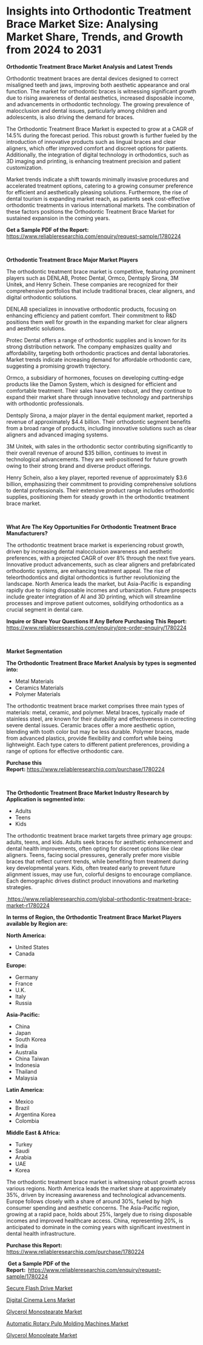<p><h1>Insights into Orthodontic Treatment Brace Market Size: Analysing Market Share, Trends, and Growth from 2024 to 2031</h1></p><p><strong>Orthodontic Treatment Brace Market Analysis and Latest Trends</strong></p>
<p><p>Orthodontic treatment braces are dental devices designed to correct misaligned teeth and jaws, improving both aesthetic appearance and oral function. The market for orthodontic braces is witnessing significant growth due to rising awareness of dental aesthetics, increased disposable income, and advancements in orthodontic technology. The growing prevalence of malocclusion and dental issues, particularly among children and adolescents, is also driving the demand for braces.</p><p>The Orthodontic Treatment Brace Market is expected to grow at a CAGR of 14.5% during the forecast period. This robust growth is further fueled by the introduction of innovative products such as lingual braces and clear aligners, which offer improved comfort and discreet options for patients. Additionally, the integration of digital technology in orthodontics, such as 3D imaging and printing, is enhancing treatment precision and patient customization.</p><p>Market trends indicate a shift towards minimally invasive procedures and accelerated treatment options, catering to a growing consumer preference for efficient and aesthetically pleasing solutions. Furthermore, the rise of dental tourism is expanding market reach, as patients seek cost-effective orthodontic treatments in various international markets. The combination of these factors positions the Orthodontic Treatment Brace Market for sustained expansion in the coming years.</p></p>
<p><strong>Get a Sample PDF of the Report:&nbsp;</strong> <a href="https://www.reliableresearchiq.com/enquiry/request-sample/1780224?utm_campaign=1087&utm_medium=2&utm_source=Github&utm_content=ia&utm_term=19122024&utm_id=orthodontic-treatment-brace">https://www.reliableresearchiq.com/enquiry/request-sample/1780224</a></p>
<p>&nbsp;</p>
<p><strong>Orthodontic Treatment Brace Major Market Players</strong></p>
<p><p>The orthodontic treatment brace market is competitive, featuring prominent players such as DENLAB, Protec Dental, Ormco, Dentsply Sirona, 3M Unitek, and Henry Schein. These companies are recognized for their comprehensive portfolios that include traditional braces, clear aligners, and digital orthodontic solutions.</p><p>DENLAB specializes in innovative orthodontic products, focusing on enhancing efficiency and patient comfort. Their commitment to R&D positions them well for growth in the expanding market for clear aligners and aesthetic solutions.</p><p>Protec Dental offers a range of orthodontic supplies and is known for its strong distribution network. The company emphasizes quality and affordability, targeting both orthodontic practices and dental laboratories. Market trends indicate increasing demand for affordable orthodontic care, suggesting a promising growth trajectory.</p><p>Ormco, a subsidiary of hormones, focuses on developing cutting-edge products like the Damon System, which is designed for efficient and comfortable treatment. Their sales have been robust, and they continue to expand their market share through innovative technology and partnerships with orthodontic professionals.</p><p>Dentsply Sirona, a major player in the dental equipment market, reported a revenue of approximately $4.4 billion. Their orthodontic segment benefits from a broad range of products, including innovative solutions such as clear aligners and advanced imaging systems.</p><p>3M Unitek, with sales in the orthodontic sector contributing significantly to their overall revenue of around $35 billion, continues to invest in technological advancements. They are well-positioned for future growth owing to their strong brand and diverse product offerings.</p><p>Henry Schein, also a key player, reported revenue of approximately $3.6 billion, emphasizing their commitment to providing comprehensive solutions to dental professionals. Their extensive product range includes orthodontic supplies, positioning them for steady growth in the orthodontic treatment brace market.</p></p>
<p>&nbsp;</p>
<p><strong>What Are The Key Opportunities For Orthodontic Treatment Brace Manufacturers?</strong></p>
<p><p>The orthodontic treatment brace market is experiencing robust growth, driven by increasing dental malocclusion awareness and aesthetic preferences, with a projected CAGR of over 8% through the next five years. Innovative product advancements, such as clear aligners and prefabricated orthodontic systems, are enhancing treatment appeal. The rise of teleorthodontics and digital orthodontics is further revolutionizing the landscape. North America leads the market, but Asia-Pacific is expanding rapidly due to rising disposable incomes and urbanization. Future prospects include greater integration of AI and 3D printing, which will streamline processes and improve patient outcomes, solidifying orthodontics as a crucial segment in dental care.</p></p>
<p><strong>Inquire or Share Your Questions If Any Before Purchasing This Report:</strong> <a href="https://www.reliableresearchiq.com/enquiry/pre-order-enquiry/1780224?utm_campaign=1087&utm_medium=2&utm_source=Github&utm_content=ia&utm_term=19122024&utm_id=orthodontic-treatment-brace">https://www.reliableresearchiq.com/enquiry/pre-order-enquiry/1780224</a></p>
<p>&nbsp;</p>
<p><strong>Market Segmentation</strong></p>
<p><strong>The Orthodontic Treatment Brace Market Analysis by types is segmented into:</strong></p>
<p><ul><li>Metal Materials</li><li>Ceramics Materials</li><li>Polymer Materials</li></ul></p>
<p><p>The orthodontic treatment brace market comprises three main types of materials: metal, ceramic, and polymer. Metal braces, typically made of stainless steel, are known for their durability and effectiveness in correcting severe dental issues. Ceramic braces offer a more aesthetic option, blending with tooth color but may be less durable. Polymer braces, made from advanced plastics, provide flexibility and comfort while being lightweight. Each type caters to different patient preferences, providing a range of options for effective orthodontic care.</p></p>
<p><strong>Purchase this Report:&nbsp;</strong><a href="https://www.reliableresearchiq.com/purchase/1780224?utm_campaign=1087&utm_medium=2&utm_source=Github&utm_content=ia&utm_term=19122024&utm_id=orthodontic-treatment-brace">https://www.reliableresearchiq.com/purchase/1780224</a></p>
<p>&nbsp;</p>
<p><strong>The Orthodontic Treatment Brace Market Industry Research by Application is segmented into:</strong></p>
<p><ul><li>Adults</li><li>Teens</li><li>Kids</li></ul></p>
<p><p>The orthodontic treatment brace market targets three primary age groups: adults, teens, and kids. Adults seek braces for aesthetic enhancement and dental health improvements, often opting for discreet options like clear aligners. Teens, facing social pressures, generally prefer more visible braces that reflect current trends, while benefiting from treatment during key developmental years. Kids, often treated early to prevent future alignment issues, may use fun, colorful designs to encourage compliance. Each demographic drives distinct product innovations and marketing strategies.</p></p>
<p><a href="https://www.reliableresearchiq.com/global-orthodontic-treatment-brace-market-r1780224?utm_campaign=1087&utm_medium=2&utm_source=Github&utm_content=ia&utm_term=19122024&utm_id=orthodontic-treatment-brace">&nbsp;https://www.reliableresearchiq.com/global-orthodontic-treatment-brace-market-r1780224</a></p>
<p><strong>In terms of Region, the Orthodontic Treatment Brace Market Players available by Region are:</strong></p>
<p>
    <p> <strong> North America: </strong>
        <ul>
            <li>United States</li>
            <li>Canada</li>
        </ul>
        </p> 
    <p> <strong> Europe: </strong>
        <ul>
            <li>Germany</li>
            <li>France</li>
            <li>U.K.</li>
            <li>Italy</li>
            <li>Russia</li>
        </ul>
        </p> 
    <p> <strong> Asia-Pacific: </strong>
        <ul>
            <li>China</li>
            <li>Japan</li>
            <li>South Korea</li>
            <li>India</li>
            <li>Australia</li>
            <li>China Taiwan</li>
            <li>Indonesia</li>
            <li>Thailand</li>
            <li>Malaysia</li>
        </ul>
        </p> 
    <p> <strong> Latin America: </strong>
        <ul>
            <li>Mexico</li>
            <li>Brazil</li>
            <li>Argentina Korea</li>
            <li>Colombia</li>
        </ul>
        </p> 
    <p> <strong> Middle East & Africa: </strong>
        <ul>
            <li>Turkey</li>
            <li>Saudi</li>
            <li>Arabia</li>
            <li>UAE</li>
            <li>Korea</li>
        </ul>
    </p>
    </p>
<p><p>The orthodontic treatment brace market is witnessing robust growth across various regions. North America leads the market share at approximately 35%, driven by increasing awareness and technological advancements. Europe follows closely with a share of around 30%, fueled by high consumer spending and aesthetic concerns. The Asia-Pacific region, growing at a rapid pace, holds about 25%, largely due to rising disposable incomes and improved healthcare access. China, representing 20%, is anticipated to dominate in the coming years with significant investment in dental health infrastructure.</p></p>
<p><strong>Purchase this Report: </strong><a href="https://www.reliableresearchiq.com/purchase/1780224?utm_campaign=1087&utm_medium=2&utm_source=Github&utm_content=ia&utm_term=19122024&utm_id=orthodontic-treatment-brace">https://www.reliableresearchiq.com/purchase/1780224</a></p>
<p>&nbsp;<strong>Get a Sample PDF of the Report:&nbsp;&nbsp;</strong><a href="https://www.reliableresearchiq.com/enquiry/request-sample/1780224?utm_campaign=1087&utm_medium=2&utm_source=Github&utm_content=ia&utm_term=19122024&utm_id=orthodontic-treatment-brace">https://www.reliableresearchiq.com/enquiry/request-sample/1780224</a></p>
<p><strong></strong></p>
<p><p><a href="https://www.linkedin.com/pulse/fore-clarion-insight-j6xzf?utm_campaign=1087&utm_medium=2&utm_source=Github&utm_content=ia&utm_term=19122024&utm_id=orthodontic-treatment-brace">Secure Flash Drive Market</a></p><p><a href="https://www.linkedin.com/pulse/digital-cinema-lens-market-evolution-95-cagr-key-trends-watch-otqpe?utm_campaign=1087&utm_medium=2&utm_source=Github&utm_content=ia&utm_term=19122024&utm_id=orthodontic-treatment-brace">Digital Cinema Lens Market</a></p><p><a href="https://www.linkedin.com/pulse/glycerol-monostearate-industry-projections-market-revenue-128-pb4rc?utm_campaign=1087&utm_medium=2&utm_source=Github&utm_content=ia&utm_term=19122024&utm_id=orthodontic-treatment-brace">Glycerol Monostearate Market</a></p><p><a href="https://github.com/ulyssacrayne00231/Market-Research-Report-List-1/blob/main/automatic-rotary-pulp-molding-machines-market.md?utm_campaign=1087&utm_medium=2&utm_source=Github&utm_content=ia&utm_term=19122024&utm_id=orthodontic-treatment-brace">Automatic Rotary Pulp Molding Machines Market</a></p><p><a href="https://www.linkedin.com/pulse/glycerol-monooleate-market-trend-analysis-highlights-rapid-growth-guqqc?utm_campaign=1087&utm_medium=2&utm_source=Github&utm_content=ia&utm_term=19122024&utm_id=orthodontic-treatment-brace">Glycerol Monooleate Market</a></p></p>
